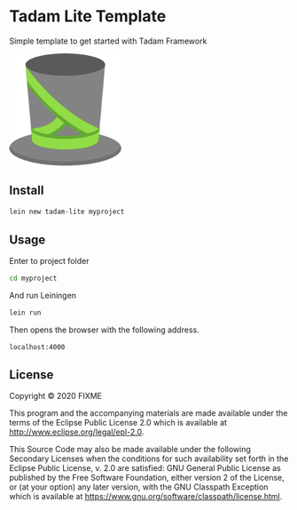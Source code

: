 # Tadam Lite Template

Simple template to get started with Tadam Framework 
 	
<img alt="Rabbit" src="resources/leiningen/new/tadam_lite/resources/public/img/tadam.svg" width="40%">

## Install

```sh
lein new tadam-lite myproject
```

## Usage

Enter to project folder

```sh
cd myproject
```

And run Leiningen

```sh
lein run
```

Then opens the browser with the following address.

```sh
localhost:4000
```

## License

Copyright © 2020 FIXME

This program and the accompanying materials are made available under the
terms of the Eclipse Public License 2.0 which is available at
http://www.eclipse.org/legal/epl-2.0.

This Source Code may also be made available under the following Secondary
Licenses when the conditions for such availability set forth in the Eclipse
Public License, v. 2.0 are satisfied: GNU General Public License as published by
the Free Software Foundation, either version 2 of the License, or (at your
option) any later version, with the GNU Classpath Exception which is available
at https://www.gnu.org/software/classpath/license.html.
